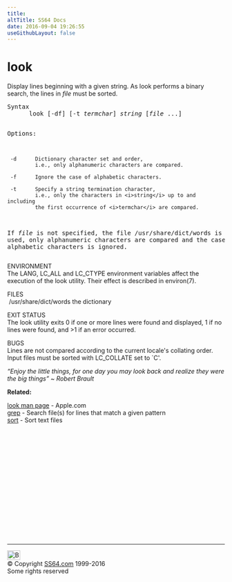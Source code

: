 ```yaml
---
title:
altTitle: SS64 Docs
date: 2016-09-04 19:26:55
useGithubLayout: false
---
```

<!-- #BeginLibraryItem "/Library/head_osx.lbi" --><!-- #EndLibraryItem --><h1>look</h1> 
<p>Display lines beginning with a given string. As look performs a
binary search, the lines in <i>file</i> must be sorted.</p>
<pre>Syntax
      look [-df] [-t <i>termchar</i>] <i>string</i> [<i>file</i> ...]

Options:

     -d      Dictionary character set and order,
             i.e., only alphanumeric characters are compared.

     -f      Ignore the case of alphabetic characters.

     -t      Specify a string termination character,
             i.e., only the characters in <i>string</i> up to and including
             the first occurrence of <i>termchar</i> are compared.

If <i>file</i> is not specified, the file /usr/share/dict/words is used, only alphanumeric
characters are compared and the case of alphabetic characters is ignored.</pre>
<p>ENVIRONMENT<br>
The LANG, LC_ALL and LC_CTYPE environment variables affect the execution of the look utility.  Their
     effect is described in environ(7).</p>
<p>FILES<br>
<span class="code">&nbsp;/usr/share/dict/words</span> the dictionary</p>
<p>EXIT STATUS<br>
  The look utility exits 0 if one or more lines were found and displayed, 1 if no lines were found, and
  &gt;1 if an error occurred.</p>
<p>BUGS
     <br>
  Lines are not compared according to the current locale's collating order.  Input files must be sorted
with LC_COLLATE set to `C'.</p>
<p class="quote"><i>“Enjoy the little things, for one day you may look back and realize they were the big things”  ~ Robert Brault </i></p>
<p><b>Related:</b></p>
<p><a href="https://developer.apple.com/legacy/library/documentation/Darwin/Reference/ManPages/man1/look.1.html">look man page</a> - Apple.com<br>
<a href="grep.html">grep</a> - Search file(s) for lines that match a given pattern<br>
<a href="sort.html">sort</a> - Sort text files</p><!-- #BeginLibraryItem "/Library/foot_osx.lbi" --><p>
<!-- OSX300 -->
<ins class="adsbygoogle" style="display:inline-block;width:300px;height:250px" data-ad-client="ca-pub-6140977852749469" data-ad-slot="1823340303"></ins>
<script>
(adsbygoogle = window.adsbygoogle || []).push({});
</script></p>
<hr>
<div id="bl" class="footer"><a href="look.html#"><img src="../images/top.png" width="30" height="22" alt="Back to the Top"></a></div>
<div id="br" class="footer, tagline">© Copyright <a href="../index.html">SS64.com</a> 1999-2016<br>
Some rights reserved</div><!-- #EndLibraryItem -->
